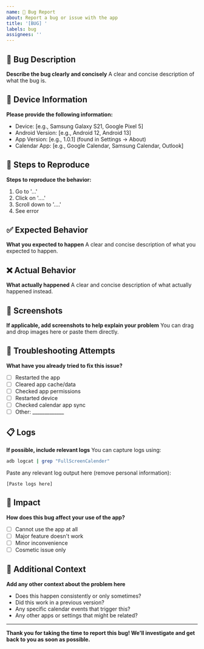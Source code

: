 ```yaml
---
name: 🐛 Bug Report
about: Report a bug or issue with the app
title: '[BUG] '
labels: bug
assignees: ''
---
```


## 🐛 Bug Description
**Describe the bug clearly and concisely**
A clear and concise description of what the bug is.

## 📱 Device Information
**Please provide the following information:**
- Device: [e.g., Samsung Galaxy S21, Google Pixel 5]
- Android Version: [e.g., Android 12, Android 13]
- App Version: [e.g., 1.0.1] (found in Settings → About)
- Calendar App: [e.g., Google Calendar, Samsung Calendar, Outlook]

## 🔄 Steps to Reproduce
**Steps to reproduce the behavior:**
1. Go to '...'
2. Click on '....'
3. Scroll down to '....'
4. See error

## ✅ Expected Behavior
**What you expected to happen**
A clear and concise description of what you expected to happen.

## ❌ Actual Behavior
**What actually happened**
A clear and concise description of what actually happened instead.

## 📸 Screenshots
**If applicable, add screenshots to help explain your problem**
You can drag and drop images here or paste them directly.

## 🔧 Troubleshooting Attempts
**What have you already tried to fix this issue?**
- [ ] Restarted the app
- [ ] Cleared app cache/data
- [ ] Checked app permissions
- [ ] Restarted device
- [ ] Checked calendar app sync
- [ ] Other: _____________

## 📋 Logs
**If possible, include relevant logs**
You can capture logs using:
```bash
adb logcat | grep "FullScreenCalender"
```
Paste any relevant log output here (remove personal information):

```
[Paste logs here]
```

## 🎯 Impact
**How does this bug affect your use of the app?**
- [ ] Cannot use the app at all
- [ ] Major feature doesn't work
- [ ] Minor inconvenience
- [ ] Cosmetic issue only

## 📝 Additional Context
**Add any other context about the problem here**
- Does this happen consistently or only sometimes?
- Did this work in a previous version?
- Any specific calendar events that trigger this?
- Any other apps or settings that might be related?

---

**Thank you for taking the time to report this bug! We'll investigate and get back to you as soon as possible.**